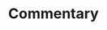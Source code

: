 ---
title: Commentary
score: Five Piano Pieces for David Tudor (1959)
artist: Sylvano Bussotti
order: 31
layout: essay
toc: false
menu: false
contributor:
  - id: mgallope
---